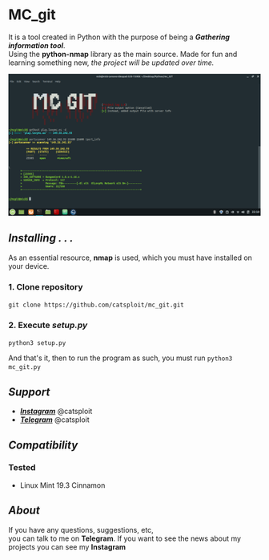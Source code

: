 # MC_git

It is a tool created in Python with the purpose of being a ***Gathering information tool***.  
Using the **python-nmap** library as the main source. Made for fun and learning something new, *the project will be updated over time.*

![](https://github.com/catsploit/mc_git/blob/master/example.png?raw=True)  

## *Installing . . .*
As an essential resource, **nmap** is used, which you must have installed on your device.

### **1. Clone repository**
`git clone https://github.com/catsploit/mc_git.git`  


### **2. Execute *setup.py***
`python3 setup.py`

And that's it, then to run the program as such, you must run `python3 mc_git.py`

## *Support*
*  ***[Instagram](https://instagram.com/catsploit)*** @catsploit
*  ***[Telegram](https://t.me/catsploit)*** @catsploit

## *Compatibility*
### Tested
* Linux Mint 19.3 Cinnamon


## *About*
If you have any questions, suggestions, etc,  
you can talk to me on **Telegram**. If you want to see the news about my projects you can see my **Instagram**
